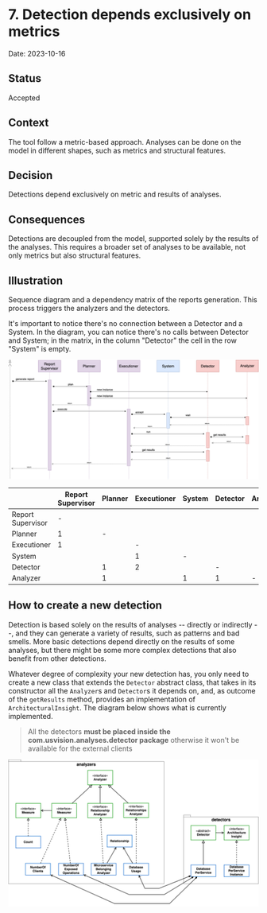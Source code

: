 # 7. Detection depends exclusively on metrics

Date: 2023-10-16

## Status

Accepted

## Context

The tool follow a metric-based approach.
Analyses can be done on the model in different shapes, such as metrics and structural features.

## Decision

Detections depend exclusively on metric and results of analyses.

## Consequences

Detections are decoupled from the model, supported solely by the results of the analyses.
This requires a broader set of analyses to be available, not only metrics but also structural features.

## Illustration

Sequence diagram and a dependency matrix of the reports generation. This process triggers the analyzers and the detectors.

It's important to notice there's no connection between a Detector and a System. In the diagram, you can notice there's no calls between Detector and System; in the matrix, in the column "Detector" the cell in the row "System" is empty.

![sequence diagram of the generation of reports](./../diagrams/usvision-docs-seq_reports.png)

|                   | Report Supervisor | Planner | Executioner | System | Detector | Analyzer |
|-------------------|-------------------|---------|-------------|--------|----------|---------|
| Report Supervisor | -                 |         |             |        |          |         |
| Planner           | 1                 | -       |             |        |          |         |
| Executioner       | 1                 |         | -           |        |          |         |
| System            |                   |         | 1           | -      |          |         |
| Detector          |                   | 1       | 2           |        | -        |         |
| Analyzer          |                   | 1       |             | 1      | 1        | -       |


## How to create a new detection

Detection is based solely on the results of analyses -- directly or indirectly --, and they can generate a variety of results, such as patterns and bad smells. More basic detections depend directly on the results of some analyses, but there might be some more complex detections that also benefit from other detections.

Whatever degree of complexity your new detection has, you only need to create a new class that extends the `Detector` abstract class, that takes in its constructor all the `Analyzer`s and `Detector`s it depends on, and, as outcome of the `getResults` method, provides an implementation of `ArchitecturalInsight`. The diagram below shows what is currently implemented.

> All the detectors **must be placed inside the com.usvision.analyses.detector package** otherwise it won't be available for the external clients

![class diagram of the analyses and detections](./../diagrams/usvision-docs-classes_analyses.png)